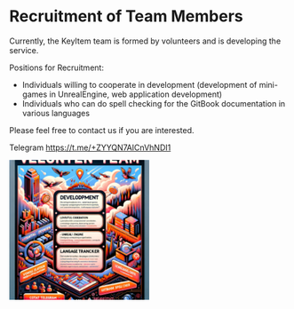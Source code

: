 # Recruitment of Team Members

Currently, the KeyItem team is formed by volunteers and is developing the service.

Positions for Recruitment:
- Individuals willing to cooperate in development (development of mini-games in UnrealEngine, web application development)
- Individuals who can do spell checking for the GitBook documentation in various languages

Please feel free to contact us if you are interested.

Telegram
https://t.me/+ZYYQN7AICnVhNDI1

<div style="display: flex; flex-direction: row; align-items: center;">
    <div style="max-width: 50%;">
        <img src="../images/recruit.webp" alt="recruit" style="max-width: 100%; height: auto;">
    </div>
    <div style="max-width: 50%;">
    </div>
</div>
